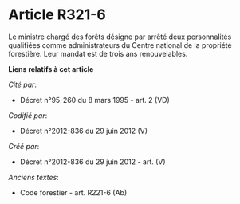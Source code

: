 # Article R321-6

Le ministre chargé des forêts désigne par arrêté deux personnalités qualifiées comme administrateurs du Centre national de la
propriété forestière. Leur mandat est de trois ans renouvelables.

**Liens relatifs à cet article**

_Cité par_:

  - Décret n°95-260 du 8 mars 1995 - art. 2 (VD)

_Codifié par_:

  - Décret n°2012-836 du 29 juin 2012 (V)

_Créé par_:

  - Décret n°2012-836 du 29 juin 2012 - art. (V)

_Anciens textes_:

  - Code forestier - art. R221-6 (Ab)
